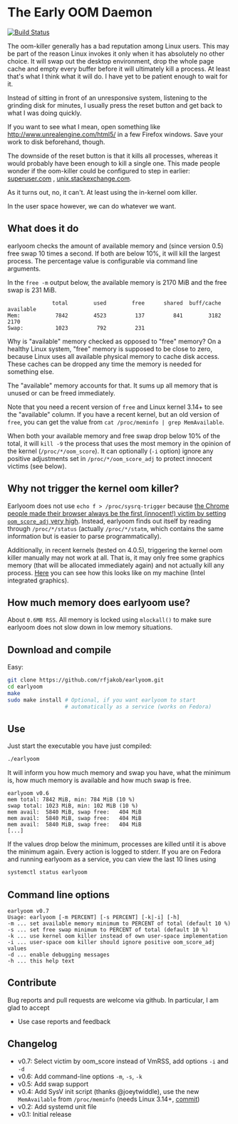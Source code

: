 The Early OOM Daemon
====================

[![Build Status](https://api.travis-ci.org/rfjakob/earlyoom.svg)](https://travis-ci.org/rfjakob/earlyoom)

The oom-killer generally has a bad reputation among Linux users. This may be
part of the reason Linux invokes it only when it has absolutely no other choice.
It will swap out the desktop environment, drop the whole page cache and empty
every buffer before it will ultimately kill a process. At least that's what I
think what it will do. I have yet to be patient enough to wait for it.

Instead of sitting in front of an unresponsive system, listening to the grinding
disk for minutes, I usually press the reset button and get back to what I was
doing quickly.

If you want to see what I mean, open something like
http://www.unrealengine.com/html5/
in a few Firefox windows. Save your work to disk beforehand, though.

The downside of the reset button is that it kills all processes, whereas it
would probably have been enough to kill a single one. This made people wonder
if the oom-killer could be configured to step in earlier: [superuser.com][2]
, [unix.stackexchange.com][3].

As it turns out, no, it can't. At least using the in-kernel oom killer.

In the user space however, we can do whatever we want.

What does it do
---------------
earlyoom checks the amount of available memory and (since version 0.5)
free swap 10 times a second. If both are below 10%, it will kill the
largest process. The percentage value is configurable via command line
arguments.

In the `free -m` output below, the available memory is 2170 MiB and
the free swap is 231 MiB.

                  total        used        free      shared  buff/cache   available
    Mem:           7842        4523         137         841        3182        2170
    Swap:          1023         792         231

Why is "available" memory checked as opposed to "free" memory?
On a healthy Linux system, "free" memory is supposed to be close to zero,
because Linux uses all available physical memory to cache disk access.
These caches can be dropped any time the memory is needed for something
else.

The "available" memory accounts for that. It sums up all memory that
is unused or can be freed immediately.

Note that you need a recent version of
`free` and Linux kernel 3.14+ to see the "available" column. If you have
a recent kernel, but an old version of `free`, you can get the value
from `cat /proc/meminfo | grep MemAvailable`.

When both your available memory and free swap drop below 10% of the total,
it will `kill -9` the process that uses the most memory in the opinion of
the kernel (`/proc/*/oom_score`). It can optionally (`-i` option) ignore
any positive adjustments set in `/proc/*/oom_score_adj` to protect innocent
victims (see below).

Why not trigger the kernel oom killer?
--------------------------------------
Earlyoom does not use `echo f > /proc/sysrq-trigger` because [the Chrome people made
their browser always be the first (innocent!) victim by setting `oom_score_adj`
very high]( https://code.google.com/p/chromium/issues/detail?id=333617).
Instead, earlyoom finds out itself by reading through `/proc/*/status`
(actually `/proc/*/statm`, which contains the same information but is easier to
parse programmatically).

Additionally, in recent kernels (tested on 4.0.5), triggering the kernel
oom killer manually may not work at all.
That is, it may only free some graphics
memory (that will be allocated immediately again) and not actually kill
any process. [Here](https://gist.github.com/rfjakob/346b7dc611fc3cdf4011) you
can see how this looks like on my machine (Intel integrated graphics).

How much memory does earlyoom use?
----------------------------------
About `0.6MB RSS`. All memory is locked using `mlockall()` to make sure
earlyoom does not slow down in low memory situations.

Download and compile
--------------------
Easy:

```bash
git clone https://github.com/rfjakob/earlyoom.git
cd earlyoom
make
sudo make install # Optional, if you want earlyoom to start
                  # automatically as a service (works on Fedora)
```

Use
---
Just start the executable you have just compiled:

```bash
./earlyoom
```

It will inform you how much memory and swap you have, what the minimum
is, how much memory is available and how much swap is free.

```
earlyoom v0.6
mem total: 7842 MiB, min: 784 MiB (10 %)
swap total: 1023 MiB, min: 102 MiB (10 %)
mem avail:  5840 MiB, swap free:   404 MiB
mem avail:  5840 MiB, swap free:   404 MiB
mem avail:  5840 MiB, swap free:   404 MiB
[...]
```

If the values drop below the minimum, processes are killed until it
is above the minimum again. Every action is logged to stderr. If you are on
Fedora and running earlyoom as a service, you can view the last 10 lines
using

```bash
systemctl status earlyoom
```

Command line options
--------------------
```
earlyoom v0.7
Usage: earlyoom [-m PERCENT] [-s PERCENT] [-k|-i] [-h]
-m ... set available memory minimum to PERCENT of total (default 10 %)
-s ... set free swap minimum to PERCENT of total (default 10 %)
-k ... use kernel oom killer instead of own user-space implementation
-i ... user-space oom killer should ignore positive oom_score_adj values
-d ... enable debugging messages
-h ... this help text
```

Contribute
----------
Bug reports and pull requests are welcome via github. In particular, I am glad to
accept

* Use case reports and feedback

Changelog
---------
* v0.7: Select victim by oom_score instead of VmRSS, add options `-i` and `-d`
* v0.6: Add command-line options `-m`, `-s`, `-k`
* v0.5: Add swap support
* v0.4: Add SysV init script (thanks @joeytwiddle), use the new `MemAvailable` from `/proc/meminfo`
  (needs Linux 3.14+, [commit][4])
* v0.2: Add systemd unit file
* v0.1: Initial release

[1]: http://www.freelists.org/post/procps/library-properly-handle-memory-used-by-tmpfs
[2]: http://superuser.com/questions/406101/is-it-possible-to-make-the-oom-killer-intervent-earlier
[3]: http://unix.stackexchange.com/questions/38507/is-it-possible-to-trigger-oom-killer-on-forced-swapping
[4]: https://git.kernel.org/cgit/linux/kernel/git/torvalds/linux.git/commit/?id=34e431b0ae398fc54ea69ff85ec700722c9da773
